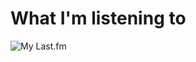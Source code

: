 

<h1 align="left">What I'm listening to</h1>

![My Last.fm](https://lastfm-recently-played.vercel.app/api?user=statechampion) 
